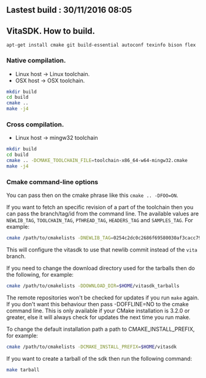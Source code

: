 ## Lastest build : 30/11/2016 08:05
## VitaSDK. How to build.

```
apt-get install cmake git build-essential autoconf texinfo bison flex
```

### Native compilation.

* Linux host -> Linux toolchain.
* OSX host -> OSX toolchain.

``` sh
mkdir build
cd build
cmake ..
make -j4
```

### Cross compilation.

* Linux host -> mingw32 toolchain

``` sh
mkdir build
cd build
cmake .. -DCMAKE_TOOLCHAIN_FILE=toolchain-x86_64-w64-mingw32.cmake
make -j4
```

### Cmake command-line options

You can pass then on the cmake phrase like this `cmake .. -DFOO=ON`.

If you want to fetch an specific revision of a part of the toolchain
then you can pass the branch/tag/id from the command line. The available
values are `NEWLIB_TAG`, `TOOLCHAIN_TAG`, `PTHREAD_TAG`, `HEADERS_TAG`
and `SAMPLES_TAG`. For example:

``` sh
cmake /path/to/cmakelists -DNEWLIB_TAG=0254c2dc0c2686f69580030af3cacc795c94d616
```

This will configure the vitasdk to use that newlib commit instead of the `vita` branch.

If you need to change the download directory used for the tarballs then do the following,
for example:

``` sh
cmake /path/to/cmakelists -DDOWNLOAD_DIR=$HOME/vitasdk_tarballs
```

The remote repositories won't be checked for updates if you run `make` again.
If you don't want this behaviour then pass -DOFFLINE=NO to the cmake command line.
This is only available if your CMake installation is 3.2.0 or greater, else it will always
check for updates the next time you run make.

To change the default installation path a path to CMAKE_INSTALL_PREFIX, for example:

``` sh
cmake /path/to/cmakelists -DCMAKE_INSTALL_PREFIX=$HOME/vitasdk
```

If you want to create a tarball of the sdk then run the following command:

``` sh
make tarball
```
